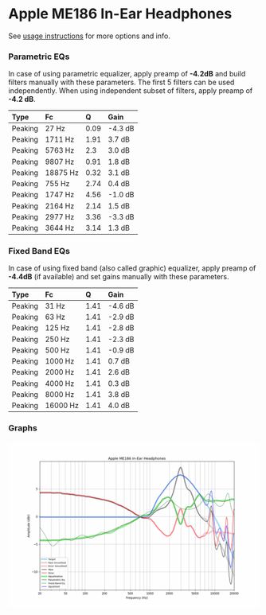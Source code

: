# Apple ME186 In-Ear Headphones
See [usage instructions](https://github.com/jaakkopasanen/AutoEq#usage) for more options and info.

### Parametric EQs
In case of using parametric equalizer, apply preamp of **-4.2dB** and build filters manually
with these parameters. The first 5 filters can be used independently.
When using independent subset of filters, apply preamp of **-4.2 dB**.

| Type    | Fc       |    Q | Gain    |
|:--------|:---------|:-----|:--------|
| Peaking | 27 Hz    | 0.09 | -4.3 dB |
| Peaking | 1711 Hz  | 1.91 | 3.7 dB  |
| Peaking | 5763 Hz  | 2.3  | 3.0 dB  |
| Peaking | 9807 Hz  | 0.91 | 1.8 dB  |
| Peaking | 18875 Hz | 0.32 | 3.1 dB  |
| Peaking | 755 Hz   | 2.74 | 0.4 dB  |
| Peaking | 1747 Hz  | 4.56 | -1.0 dB |
| Peaking | 2164 Hz  | 2.14 | 1.5 dB  |
| Peaking | 2977 Hz  | 3.36 | -3.3 dB |
| Peaking | 3644 Hz  | 3.14 | 1.3 dB  |

### Fixed Band EQs
In case of using fixed band (also called graphic) equalizer, apply preamp of **-4.4dB**
(if available) and set gains manually with these parameters.

| Type    | Fc       |    Q | Gain    |
|:--------|:---------|:-----|:--------|
| Peaking | 31 Hz    | 1.41 | -4.6 dB |
| Peaking | 63 Hz    | 1.41 | -2.9 dB |
| Peaking | 125 Hz   | 1.41 | -2.8 dB |
| Peaking | 250 Hz   | 1.41 | -2.3 dB |
| Peaking | 500 Hz   | 1.41 | -0.9 dB |
| Peaking | 1000 Hz  | 1.41 | 0.7 dB  |
| Peaking | 2000 Hz  | 1.41 | 2.6 dB  |
| Peaking | 4000 Hz  | 1.41 | 0.3 dB  |
| Peaking | 8000 Hz  | 1.41 | 3.8 dB  |
| Peaking | 16000 Hz | 1.41 | 4.0 dB  |

### Graphs
![](./Apple%20ME186%20In-Ear%20Headphones.png)